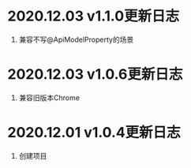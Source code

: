 # 2020.12.03 v1.1.0更新日志
1. 兼容不写@ApiModelProperty的场景

# 2020.12.03 v1.0.6更新日志
1. 兼容旧版本Chrome

# 2020.12.01 v1.0.4更新日志
1. 创建项目
